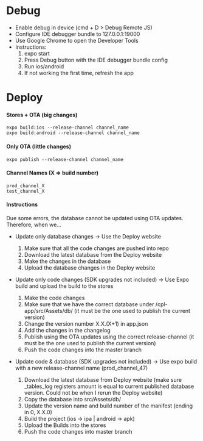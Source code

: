 # Debug
- Enable debug in device (cmd + D > Debug Remote JS)
- Configure IDE debugger bundle to 127.0.0.1:19000
- Use Google Chrome to open the Developer Tools
- Instructions:
    1. expo start
    2. Press Debug button with the IDE debugger bundle config
    3. Run ios/android
    4. If not working the first time, refresh the app

# Deploy
#### Stores + OTA (big changes)
    expo build:ios --release-channel channel_name
    expo build:android --release-channel channel_name

#### Only OTA (little changes)
    expo publish --release-channel channel_name

#### Channel Names (X => build number)
    prod_channel_X
    test_channel_X

#### Instructions
Due some errors, the database cannot be updated using OTA updates.
Therefore, when we...
- Update only database changes -> Use the Deploy website
    1. Make sure that all the code changes are pushed into repo
    2. Download the latest database from the Deploy website
    3. Make the changes in the database
    4. Upload the database changes in the Deploy website

- Update only code changes (SDK upgrades not included) -> Use Expo build and upload the build to the stores
    1. Make the code changes
    2. Make sure that we have the correct database under /cpl-app/src/Assets/db/ (it must be the one used to publish the current version)
    3. Change the version number X.X.(X+1) in app.json
    4. Add the changes in the changelog
    5. Publish using the OTA updates using the correct release-channel (it must be the one used to publish the current version)
    6. Push the code changes into the master branch

- Update code & database (SDK upgrades not included) -> Use expo build with a new release-channel name (prod_channel_47)
    1. Download the latest database from Deploy website (make sure _tables_log registers amount is equal to current published database version. Could not be when I rerun the Deploy website)
    2. Copy the database into src/Assets/db/
    3. Update the version name and build number of the manifest (ending in 0, X.X.0)
    4. Build the project (ios -> ipa | android -> apk)
    5. Upload the Builds into the stores
    6. Push the code changes into master branch